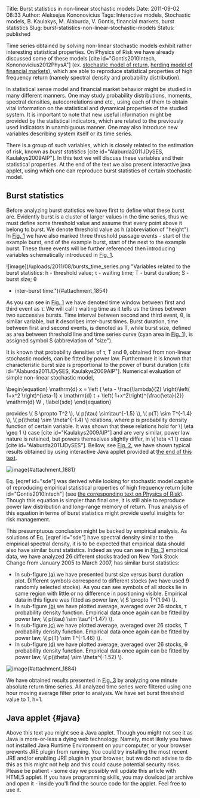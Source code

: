 Title: Burst statistics in non-linear stochastic models
Date: 2011-09-02 08:33
Author: Aleksejus Kononovicius
Tags: Interactive models, Stochastic models, B. Kaulakys, M. Alaburda, V. Gontis, financial markets, burst statistics
Slug: burst-statistics-non-linear-stochastic-models
Status: published

Time series obtained by solving
non-linear stochastic models exhibit rather interesting statistical
properties. On Physics of Risk we have already discussed some of these
models \[cite id="Gontis2010Intech, Kononovicius2012PhysA"\] (ex.
[stochastic model of
return](/long-range-memory-stochastic-model-return "Long-range memory stochastic model of return on Physics of Risk"),
[herding model of financial
markets](/agent-based-herding-model-financial-markets "Agent based herding model of financial markets on Physics of Risk")),
which are able to reproduce statistical properties of high frequency
return (namely spectral density and probability distribution).

In statistical sense model and financial market behavior might be
studied in many different manners. One may study probability
distributions, moments, spectral densities, autocorrelations and etc.,
using each of them to obtain vital information on the statistical and
dynamical properties of the studied system. It is important to note that
new useful information might be provided by the statistical indicators,
which are related to the previously used indicators in unambiguous
manner. One may also introduce new variables describing system itself or
its time series.

There is a group of such variables, which is closely related to the
estimation of risk, known as *burst statistics* \[cite
id="Alaburda2011JDySES, Kaulakys2009AIP"\]. In this text we will discuss
these variables and their statistical properties. At the end of the text
we also present interactive java applet, using which one can reproduce
burst statistics of certain stochastic model.<!--more-->

Burst statistics
----------------

Before analyzing burst statistics we have first to define what these
burst are. Evidently burst is a cluster of larger values in the time
series, thus we must define some threshold value and assume that every
point above it belong to burst. We denote threshold value as h
(abbreviation of "height"). In [Fig. 1](#attachment_1854) we have also
marked three threshold passage events - start of the example burst, end
of the example burst, start of the next to the example burst. These
three events will be further referenced then introducing variables
schematically introduced in [Fig. 1](#attachment_1854).

![image](/uploads/2011/08/bursts_time_series.png "Variables related to the burst statistics: h -
threshold value; τ - waiting time; T - burst duration; S - burst size; θ
- inter-burst
time."){#attachment_1854} 

As you can see in [Fig. 1](#attachment_1854) we have denoted time window
between first and third event as τ. We will call τ waiting time as it
tells us the times between two successive bursts. Time interval between
second and third event, θ, is similar variable, but it describes
inter-burst times. Burst duration, time between first and second events,
is denoted as T, while burst size, defined as area between threshold
line and time series curve (cyan area in [Fig. 1](#attachment_1854)), is
assigned symbol S (abbreviation of "size").

It is known that probability densities of τ, T and θ, obtained from
non-linear stochastic models, can be fitted by power law. Furthermore it
is known that characteristic burst size is proportional to the power of
burst duration \[cite id="Alaburda2011JDySES, Kaulakys2009AIP"\].
Numerical evaluation of simple non-linear stochastic model,


\begin{equation}
 \mathrm{d} x = \left ( \eta - \frac{\lambda}{2} \right)\left( 1+x^2 \right)^{\eta-1} x \mathrm{d} t + \left( 1+x^2\right)^{\frac{\eta}{2}} \mathrm{d} W , \label{sde}
\end{equation}


provides \\\(  S \propto T^2  \\\), \\\(  p(\tau) \sim\tau^{-1.5}  \\\), \\\(  p(T) \sim T^{-1.4}  \\\), \\\( p(\theta) \sim \theta^{-1.4}  \\\) relations, where p is
probability density function of certain variable. It was shown that
these relations hold for \\\(  \eta \geq 1 \\\) case \[cite
id="Kaulakys2009AIP"\] and are very similar, power law nature is
retained, but powers themselves slightly differ, in \\\(  \eta &lt;1 \\\) case \[cite id="Alaburda2011JDySES"\]. Bellow, see [Fig.
2](#attachment_1881), we have shown typical results obtained by using
interactive Java applet provided at [the end of this text](#java).

![image](/uploads/2011/08/bursts_stats.png "Burst statistics observed in non-linear stochastic
model. All scales are lg-lg. (a) S versus T, (b) τ , (c) T and (d) θ
probability densities. Blue dots are numerically obtained results, while
differently colored lines fit them with power law. Slope, power, of gray
line is 1.99, green line -1.54, red line -1.56 and magenta line -1.45.
Program parameters: η=2.5, λ=3, Δt=0.001,
h=2."){#attachment_1881} 

Eq. \[eqref id="sde"\] was derived while looking for stochastic model
capable of reproducing empirical statistical properties of high
frequency return \[cite id="Gontis2010Intech"\] (see [the corresponding
text on Physics of
Risk](/long-range-memory-stochastic-model-return#simple "Langevin equation with q-Gaussian stationary distribution")).
Though this equation is simpler than final one, it is still able to
reproduce power law distribution and long-range memory of return. Thus
analysis of this equation in terms of burst statistics might provide
useful insights for risk management.

This presumptuous conclusion might be backed by empirical analysis. As
solutions of Eq. \[eqref id="sde"\] have spectral density similar to the
empirical spectral density, it is to be expected that empirical data
should also have similar burst statistics. Indeed as you can see in
[Fig. 3](#attachment_1884) empirical data, we have analyzed 26 different
stocks traded on New York Stock Change from January 2005 to March 2007,
has similar burst statistics:

-   In sub-figure [(a)](#attachment_1884) we have presented burst size
    versus burst duration plot. Different symbols correspond to
    different stocks (we have used 9 randomly selected stocks). As you
    can see symbols of all stocks lie in same region with little or no
    difference in positioning visible. Empirical data in this figure was
    fitted as power law, \\\(  S \propto T^{1.94}  \\\).
-   In sub-figure [(b)](#attachment_1884) we have plotted average,
    averaged over 26 stocks, τ probability density function. Empirical
    data once again can be fitted by power law, \\\(  p(\tau) \sim    \tau^{-1.47}  \\\).
-   In sub-figure [(c)](#attachment_1884) we have plotted average,
    averaged over 26 stocks, T probability density function. Empirical
    data once again can be fitted by power law, \\\(  p(T) \sim    T^{-1.46}  \\\).
-   In sub-figure [(d)](#attachment_1884) we have plotted average,
    averaged over 26 stocks, θ probability density function. Empirical
    data once again can be fitted by power law, \\\(  p(\theta) \sim    \theta^{-1.52}  \\\).

![image](/uploads/2011/08/empirBursts.png "Empirical burst statistics (h=1) of one minute absolute
return time series, filtered by one hour moving average filter, of 26
varying stocks from New York Stock Exchange, traded from January 2005 to
March 2007. (a) burst size versus burst duration of 9 randomly selected
stocks, while (b), (c) and (d) are probability density plots. Empirical
data was fitted by power laws with powers: (a) 1.94, (b) -1.47, (c)
-1.46 ir (d)
-1.52."){#attachment_1884} 

We have obtained results presented in [Fig. 3](#attachment_1884) by
analyzing one minute absolute return time series. All analyzed time
series were filtered using one hour moving average filter prior to
analysis. We have set burst threshold value to 1, h=1.

Java applet {#java}
-----------

<div class="applet-embed">
    <applet code="al" acrhive="/uploads/2011/08/pikaiRetSimpleEn.jar" width="500" height="580"></applet>
    <p>Above this text you might see a Java applet. Though you might not see it as Java is more-or-less a dying web technology. Namely, most likely you have not installed Java Runtime Environment on your computer, or your browser prevents JRE plugin from running. You could try installing the most recent JRE and/or enabling JRE plugin in your browser, but we do not advise to do this as this might not help and this could cause potential security risks. Please be patient - some day we possibly will update this article with HTML5 applet. If you have programming skills, you may dowload jar archive and open it - inside you'll find the source code for the applet. Feel free to use it.</p>
</div>
